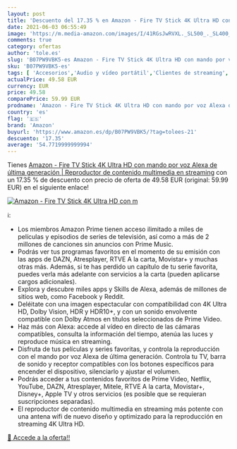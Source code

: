 ```yaml
---
layout: post
title: 'Descuento del 17.35 % en Amazon - Fire TV Stick 4K Ultra HD con m'
date: 2021-06-03 06:55:49
image: 'https://m.media-amazon.com/images/I/41RGsJwRVXL._SL500_._SL400_.jpg'
comments: true
category: ofertas
author: 'tole.es'
slug: 'B07PW9VBK5-es Amazon - Fire TV Stick 4K Ultra HD con mando por voz Alexa...'
sku: 'B07PW9VBK5-es'
tags: [ 'Accesorios','Audio y vídeo portátil','Clientes de streaming','Dispositivos Amazon','Dispositivos Amazon y Accesorios','Dispositivos para el streaming','Dispositivos para streaming','Electrónica','Equipos de audio y Hi-Fi','Fire TV','Informática','Servidores multimedia','alexa','amazon', ]
actualPrice: 49.58 EUR
currency: EUR
price: 49.58
comparePrice: 59.99 EUR
prodname: 'Amazon - Fire TV Stick 4K Ultra HD con mando por voz Alexa de última generación | Reproductor de contenido multimedia en streaming'
country: 'es'
flag: '🇪🇸'
brand: 'Amazon'
buyurl: 'https://www.amazon.es/dp/B07PW9VBK5/?tag=tolees-21'
descuento: '17.35'
average: '54.7719999999994'
---
```


Tienes [Amazon - Fire TV Stick 4K Ultra HD con mando por voz Alexa de última generación | Reproductor de contenido multimedia en streaming](https://www.amazon.es/dp/B07PW9VBK5/?tag=tolees-21) con un 17.35 % de descuento con precio de oferta de 49.58 EUR (original: 59.99 EUR) en el siguiente enlace!

[![Amazon - Fire TV Stick 4K Ultra HD con m](https://m.media-amazon.com/images/I/41RGsJwRVXL._SL500_._SL400_.jpg)](https://www.amazon.es/dp/B07PW9VBK5/?tag=tolees-21)

ℹ️:

- Los miembros Amazon Prime tienen acceso ilimitado a miles de películas y episodios de series de televisión, así como a más de 2 millones de canciones sin anuncios con Prime Music.
- Podrás ver tus programas favoritos en el momento de su emisión con las apps de DAZN, Atresplayer, RTVE A la carta, Movistar+ y muchas otras más. Además, si te has perdido un capítulo de tu serie favorita, puedes verla más adelante con servicios a la carta (pueden aplicarse cargos adicionales).
- Explora y descubre miles apps y Skills de Alexa, además de millones de sitios web, como Facebook y Reddit.
- Deléitate con una imagen espectacular con compatibilidad con 4K Ultra HD, Dolby Vision, HDR y HDR10+, y con un sonido envolvente compatible con Dolby Atmos en títulos seleccionados de Prime Video.
- Haz más con Alexa: accede al vídeo en directo de las cámaras compatibles, consulta la información del tiempo, atenúa las luces y reproduce música en streaming.
- Disfruta de tus películas y series favoritas, y controla la reproducción con el mando por voz Alexa de última generación. Controla tu TV, barra de sonido y receptor compatibles con los botones específicos para encender el dispositivo, silenciarlo y ajustar el volumen.
- Podrás acceder a tus contenidos favoritos de Prime Video, Netflix, YouTube, DAZN, Atresplayer, Mitele, RTVE A la carta, Movistar+, Disney+, Apple TV y otros servicios (es posible que se requieran suscripciones separadas).
- El reproductor de contenido multimedia en streaming más potente con una antena wifi de nuevo diseño y optimizado para la reproducción en streaming 4K Ultra HD.

[🛒 Accede a la oferta!!](https://www.amazon.es/dp/B07PW9VBK5/?tag=tolees-21)
